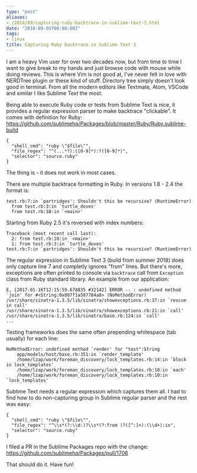 ```yaml
---
type: "post"
aliases:
- /2018/09/capturing-ruby-backtrace-in-sublime-text-3.html
date: "2018-09-05T00:00:00Z"
tags:
- linux
title: Capturing Ruby backtrace in Sublime Text 3
---
```


I am a heavy Vim user for over two decades now, but from time to time I want to
give break to my hands and just browse code with mouse while doing reviews.
This is where Vim is not good at, I've never felt in love with NERDTree plugin
or these kind of stuff. Directory tree simply doesn't look good in terminal.
From all the modern editors like Textmate, Atom, VSCode and similar I like
Sublime Text the most.

Being able to execute Ruby code or tests from Sublime Text is nice, it provides
a regular expression parser to make backtrace "clickable". It comes with
definition for Ruby:
https://github.com/sublimehq/Packages/blob/master/Ruby/Ruby.sublime-build


    {
      "shell_cmd": "ruby \"$file\"",
      "file_regex": "^(...*?):([0-9]*):?([0-9]*)",
      "selector": "source.ruby"
    }

The thing is - it does not work in most cases.

There are multiple backtrace formatting in Ruby. In versions 1.8 - 2.4 the
format is:

    test.rb:7:in `partridges': Shouldn't this be recursive? (RuntimeError)
      from test.rb:3:in `turtle_doves'
      from test.rb:10:in `<main>'

Starting from Ruby 2.5 it's reversed with index numbers:

    Traceback (most recent call last):
      2: from test.rb:10:in `<main>'
      1: from test.rb:3:in `turtle_doves'
    test.rb:7:in `partridges': Shouldn't this be recursive? (RuntimeError)

The regular expression in Sublime Text 3 (build from summer 2018) does only
capture line 7 and completly ignores "from" lines. But there's more, exceptions
are often printed to console via `backtrace` call from `Exception` class from
Ruby standard library. An example from our application:

    E, [2017-01-16T12:15:59.678835 #32142] ERROR -- : undefined method `join' for #<String:0x007f1a587784a8> (NoMethodError)
    /usr/share/sinatra-1.3.5/lib/sinatra/showexceptions.rb:37:in `rescue in call'
    /usr/share/sinatra-1.3.5/lib/sinatra/showexceptions.rb:21:in `call'
    /usr/share/sinatra-1.3.5/lib/sinatra/base.rb:124:in `call'
    ...

Testing frameworks does the same often prepending whitespace (tab usually) for
each line:

    NoMethodError: undefined method `render' for "test":String
        app/models/host/base.rb:351:in `render_template'
        /home/lzap/work/foreman_discovery/lock_templates.rb:14:in `block in lock_templates'
        /home/lzap/work/foreman_discovery/lock_templates.rb:10:in `each'
        /home/lzap/work/foreman_discovery/lock_templates.rb:10:in `lock_templates'

Sublime Text needs a regular expression which captures them all. I had to find
how to do non-capturing group in Sublime regular parser and the rest was easy:

    {
      "shell_cmd": "ruby \"$file\"",
      "file_regex": "^\\s*(?:\\d:)?\\s*(?:from )?([^:]+):(\\d+):in",
      "selector": "source.ruby"
    }

I filed a PR in the Sublime Packages repo with the change: https://github.com/sublimehq/Packages/pull/1706

That should do it. Have fun!

